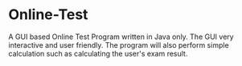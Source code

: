 # Online-Test
A GUI based Online Test Program written in Java only.
The GUI very interactive and user friendly.
The program will also perform simple calculation such as calculating the user's exam result.
